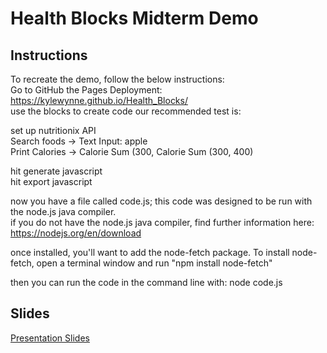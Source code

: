 # Health Blocks Midterm Demo

## Instructions 
To recreate the demo, follow the below instructions: <br />
Go to GitHub the Pages Deployment: https://kylewynne.github.io/Health_Blocks/ <br />
use the blocks to create code our recommended test is: <br />

set up nutritionix API <br />
Search foods -> Text Input: apple <br />
Print Calories -> Calorie Sum (300, Calorie Sum (300, 400) <br />

hit generate javascript <br />
hit export javascript <br />

now you have a file called code.js; this code was designed to be run with the node.js java compiler. <br />
if you do not have the node.js java compiler, find further information here: https://nodejs.org/en/download <br />

once installed, you'll want to add the node-fetch package. To install node-fetch, open a terminal window and run "npm install node-fetch" <br />

then you can run the code in the command line with: node code.js <br />


## Slides
[Presentation Slides](https://docs.google.com/presentation/d/1Va7LXM1XWgOGDkVySNDXL7gdk0BMTKzF/edit#slide=id.g24deb97a649_0_103)
